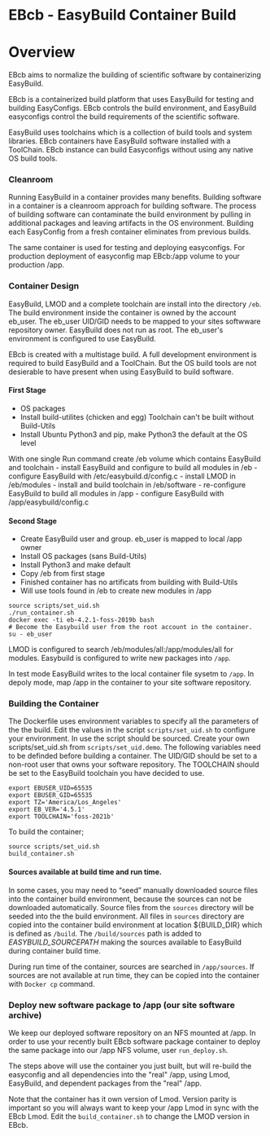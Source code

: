 # EBcb - EasyBuild Container Build


# Overview
EBcb aims to normalize the building of scientific software by containerizing EasyBuild.

EBcb is a containerized build platform that uses EasyBuild for
testing and building EasyConfigs.
EBcb controls the build environment, and EasyBuild easyconfigs control the
build requirements of the scientific software.

EasyBuild uses toolchains which is a collection of build tools and system libraries.
EBcb containers have EasyBuild software installed with a ToolChain. EBcb instance
can build Easyconfigs without using any native OS build tools.

### Cleanroom
Running EasyBuild in a container provides many benefits.
Building software in a container is a cleanroom approach for building software.
The process of building software can contaminate the build environment by pulling
in additional packages and leaving artifacts in the OS environment. Building each
EasyConfig from a fresh container eliminates from previous builds.

The same container is used for testing and deploying easyconfigs.
For production deployment of easyconfig map EBcb:/app volume to your production /app.

### Container Design
EasyBuild, LMOD and a complete toolchain are install into the directory ```/eb```. 
The build environment inside the container is owned by the account eb_user. 
The eb_user UID/GID needs to be mapped to your sites softwware repository owner.
EasyBuild does not run as root. The eb_user's environment is
configured to use EasyBuild.

EBcb is created with a multistage build. A full development environment is required to build EasyBuild 
and a ToolChain. But the OS build tools are not desierable to have present when using EasyBuild
to build software.

#### First Stage
  - OS packages
  - Install build-utilites (chicken and egg) Toolchain can't be built without Build-Utils
  - Install Ubuntu Python3 and pip, make Python3 the default at the OS level

  With one single Run command create /eb volume which contains EasyBuild and toolchain
    - install EasyBuild and configure to build all modules in /eb
    - configure EasyBuild with /etc/easybuild.d/config.c
    - install LMOD in /eb/modules
    - install and build toolchain in /eb/software
    - re-configure EasyBuild to build all modules in /app
    - configure EasyBuild with /app/easybuild/config.c

#### Second Stage
  - Create EasyBuild user and group.  eb_user is mapped to local /app owner
  - Install OS packages (sans Build-Utils)
  - Install Python3 and make default
  - Copy /eb from first stage
  - Finished container has no artificats from building with Build-Utils
  - Will use tools found in /eb to create new modules in /app


```
source scripts/set_uid.sh
./run_container.sh
docker exec -ti eb-4.2.1-foss-2019b bash
# Become the Easybuild user from the root account in the container.
su - eb_user
```

LMOD is configured to search /eb/modules/all:/app/modules/all for modules. Easybuild is configured to write new packages into ```/app```.

In test mode EasyBuild writes to the local container file sysetm to ```/app```. In depoly mode, map /app in the container to your site software repository.

### Building the Container
The Dockerfile uses environment variables to specify all the parameters of the
the build. Edit the values in the script ```scripts/set_uid.sh``` to configure your
environment. In use the script should be sourced. Create your own scripts/set_uid.sh from ```scripts/set_uid.demo```. The following variables need to be definded before building a container. The UID/GID should be set to a non-root user that owns your software repository. The TOOLCHAIN should be set to the EasyBuild toolchain you have decided to use.

```
export EBUSER_UID=65535
export EBUSER_GID=65535
export TZ='America/Los_Angeles'
export EB_VER='4.5.1'
export TOOLCHAIN='foss-2021b'
```

To build the container;
```
source scripts/set_uid.sh
build_container.sh
```

#### Sources available at build time and run time.
In some cases, you may need to “seed” manually downloaded source files into the container
build environment, because the sources can not be downloaded automatically. 
Source files from the ```sources``` directory will be seeded into the the build environment.
All files in ```sources``` directory are copied into the container build environment at location
${BUILD_DIR} which is defined as `/build`. The ```/build/sources``` path is added to *EASYBUILD_SOURCEPATH* making
 the sources available to EasyBuild during container build time.

During run time of the container, sources are searched in ```/app/sources```. If sources
are not available at run time, they can be copied into the container with ```Docker cp``` command. 

### Deploy new software package to /app (our site software archive)
We keep our deployed software repository on an NFS mounted at /app. 
In order to use your recently built EBcb software package container to deploy
the same package into our /app NFS volume, user ```run_deploy.sh```.

The steps above will use the container you just built, but will re-build the easyconfig and all dependencies into the "real" /app, using Lmod, EasyBuild, and dependent packages from the "real" /app.

Note that the container has it own version of Lmod. Version parity is important so you will always want to keep your /app Lmod in sync with the EBcb Lmod. Edit the ```build_container.sh``` to change the LMOD version in EBcb.
